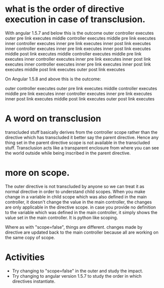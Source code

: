 # what is the order of directive execution in case of transclusion.
With angular 1.5.7 and below this is the outcome
outer controller executes
outer pre link executes
middle controller executes
middle pre link executes
inner controller executes
inner pre link executes
inner post link executes
inner controller executes
inner pre link executes
inner post link executes
middle post link executes
middle controller executes
middle pre link executes
inner controller executes
inner pre link executes
inner post link executes
inner controller executes
inner pre link executes
inner post link executes
middle post link executes
outer post link executes

On Angular 1.5.8 and above this is the outcome:

outer controller executes
outer pre link executes
middle controller executes
middle pre link executes
inner controller executes
inner pre link executes
inner post link executes
middle post link executes
outer post link executes

# A word on transclusion

transcluded stuff basically derives from the controller scope rather than the
directive which has transcluded it better say the parent directive. Hence any thing
set in the parent directive scope is not available in the transcluded stuff. Transclusion
acts like a transparent enclosure from where you can see the world outside while
being inscribed in the parent directive.

# more on scope.

The outer directive is not transcluded by anyone so we can treat it as normal directive
in order to understand child scopes. When you make change in a variable in child scope
which was also defined in the main controller, it doesn't change the value in the main
controller, the changes are only applicable in the directive scope. in case you provide
no definition to the variable which was defined in the main controller, it simply shows the
value set in the main controller. It is python like scoping.

Where as with "scope=false", things are different. changes made by directive are updated
back to the main controller because all are working on the same copy of scope.

# Activities
* Try changing to "scope=false" in the outer and study the impact.
* Try changing to angular version 1.5.7 to study the order in which directives instantiate.

